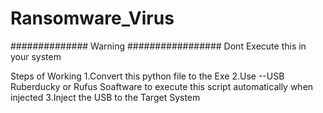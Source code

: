 # Ransomware_Virus

############## Warning #################
    Dont Execute this in your system


Steps of Working
1.Convert this python file to the Exe 
2.Use --USB Ruberducky or Rufus Soaftware to execute this script automatically when injected 
3.Inject the USB to the Target System 
